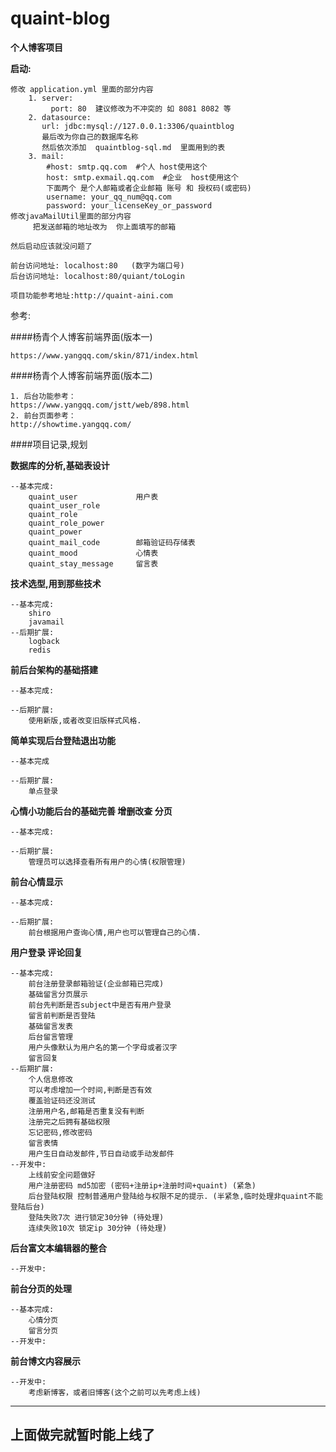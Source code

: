 # quaint-blog

**个人博客项目**

**启动:**

    修改 application.yml 里面的部分内容
        1. server:
             port: 80  建议修改为不冲突的 如 8081 8082 等
        2. datasource:
           url: jdbc:mysql://127.0.0.1:3306/quaintblog
           最后改为你自己的数据库名称
           然后依次添加  quaintblog-sql.md  里面用到的表
        3. mail:
            #host: smtp.qq.com  #个人 host使用这个
            host: smtp.exmail.qq.com  #企业  host使用这个
            下面两个 是个人邮箱或者企业邮箱 账号 和 授权码(或密码)
            username: your_qq_num@qq.com
            password: your_licenseKey_or_password
    修改javaMailUtil里面的部分内容
         把发送邮箱的地址改为  你上面填写的邮箱
         
    然后启动应该就没问题了
    
    前台访问地址: localhost:80   (数字为端口号)
    后台访问地址: localhost:80/quiant/toLogin
    
    项目功能参考地址:http://quaint-aini.com
    
参考:

####杨青个人博客前端界面(版本一)

    https://www.yangqq.com/skin/871/index.html

####杨青个人博客前端界面(版本二)

    1. 后台功能参考：
    https://www.yangqq.com/jstt/web/898.html
    2. 前台页面参考：
    http://showtime.yangqq.com/

####项目记录,规划

**数据库的分析,基础表设计**

    --基本完成:
        quaint_user             用户表
        quaint_user_role
        quaint_role
        quaint_role_power
        quaint_power
        quaint_mail_code        邮箱验证码存储表
        quaint_mood             心情表
        quaint_stay_message     留言表
        

**技术选型,用到那些技术**

    --基本完成:
        shiro
        javamail
    --后期扩展:
        logback
        redis

**前后台架构的基础搭建**

    --基本完成:

    --后期扩展:
		使用新版,或者改变旧版样式风格.

**简单实现后台登陆退出功能**

    --基本完成

    --后期扩展:
        单点登录
    
**心情小功能后台的基础完善 增删改查 分页**
    
    --基本完成:

    --后期扩展:
        管理员可以选择查看所有用户的心情(权限管理)

**前台心情显示**
    
    --基本完成:

    --后期扩展:
        前台根据用户查询心情,用户也可以管理自己的心情.
    
**用户登录 评论回复**
    
    --基本完成:
    	前台注册登录邮箱验证(企业邮箱已完成)
    	基础留言分页展示
		前台先判断是否subject中是否有用户登录
		留言前判断是否登陆
		基础留言发表
		后台留言管理
		用户头像默认为用户名的第一个字母或者汉字
		留言回复
    --后期扩展:
		个人信息修改
        可以考虑增加一个时间,判断是否有效
        覆盖验证码还没测试
        注册用户名,邮箱是否重复没有判断
        注册完之后拥有基础权限
		忘记密码,修改密码
		留言表情
		用户生日自动发邮件,节日自动或手动发邮件
    --开发中:
        上线前安全问题做好
        用户注册密码 md5加密 (密码+注册ip+注册时间+quaint) (紧急)
        后台登陆权限 控制普通用户登陆给与权限不足的提示. (半紧急,临时处理非quaint不能登陆后台)
        登陆失败7次 进行锁定30分钟 (待处理)
        连续失败10次 锁定ip 30分钟 (待处理)
**后台富文本编辑器的整合**
    
    --开发中:
    
**前台分页的处理**
    
    --基本完成:
		心情分页
		留言分页
	--开发中:
		
    
**前台博文内容展示**
    
    --开发中:
		考虑新博客，或者旧博客(这个之前可以先考虑上线)
    

    
-------------------------------------- 
   上面做完就暂时能上线了
--------------------------------------


